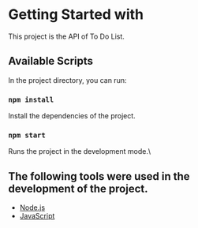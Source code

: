 # Getting Started with

This project is the API of To Do List.

## Available Scripts

In the project directory, you can run:

### `npm install`

Install the dependencies of the project.

### `npm start`

Runs the project in the development mode.\

## The following tools were used in the development of the project.

- [Node.js](https://nodejs.org/en/)
- [JavaScript](https://developer.mozilla.org/pt-BR/docs/Web/JavaScript)
